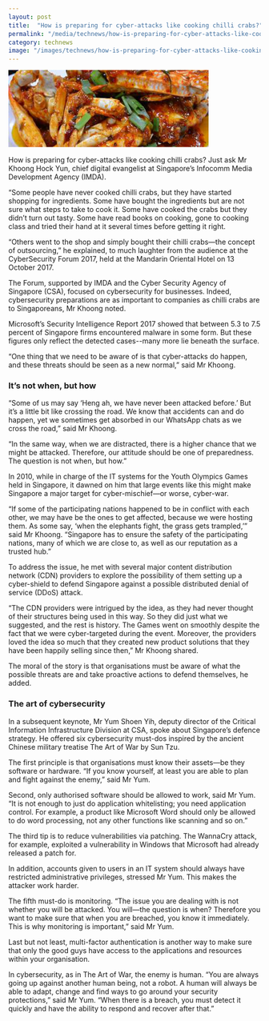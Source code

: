 ```yaml
---
layout: post
title:  "How is preparing for cyber-attacks like cooking chilli crabs?"
permalink: "/media/technews/how-is-preparing-for-cyber-attacks-like-cooking-chilli-crabs"
category: technews
image: "/images/technews/how-is-preparing-for-cyber-attacks-like-cooking-chilli-crabs-part-1.png"
---
```


![How is preparing for cyber-attacks like cooking chilli crabs?](/images/technews/how-is-preparing-for-cyber-attacks-like-cooking-chilli-crabs-part-1.png)

How is preparing for cyber-attacks like cooking chilli crabs? Just ask Mr Khoong Hock Yun, chief digital evangelist at Singapore’s Infocomm Media Development Agency (IMDA).

“Some people have never cooked chilli crabs, but they have started shopping for ingredients. Some have bought the ingredients but are not sure what steps to take to cook it. Some have cooked the crabs but they didn’t turn out tasty. Some have read books on cooking, gone to cooking class and tried their hand at it several times before getting it right. 

“Others went to the shop and simply bought their chilli crabs—the concept of outsourcing,” he explained, to much laughter from the audience at the CyberSecurity Forum 2017, held at the Mandarin Oriental Hotel on 13 October 2017. 

The Forum, supported by IMDA and the Cyber Security Agency of Singapore (CSA), focused on cybersecurity for businesses. Indeed, cybersecurity preparations are as important to companies as chilli crabs are to Singaporeans, Mr Khoong noted. 

Microsoft’s Security Intelligence Report 2017 showed that between 5.3 to 7.5 percent of Singapore firms encountered malware in some form. But these figures only reflect the detected cases--many more lie beneath the surface. 

“One thing that we need to be aware of is that cyber-attacks do happen, and these threats should be seen as a new normal,” said Mr Khoong.

### **It’s not when, but how**
“Some of us may say ‘Heng ah, we have never been attacked before.’ But it’s a little bit like crossing the road. We know that accidents can and do happen, yet we sometimes get absorbed in our WhatsApp chats as we cross the road,” said Mr Khoong.

“In the same way, when we are distracted, there is a higher chance that we might be attacked. Therefore, our attitude should be one of preparedness. The question is not when, but how.” 

In 2010, while in charge of the IT systems for the Youth Olympics Games held in Singapore, it dawned on him that large events like this might make Singapore a major target for cyber-mischief—or worse, cyber-war. 

“If some of the participating nations happened to be in conflict with each other, we may have be the ones to get affected, because we were hosting them. As some say, ‘when the elephants fight, the grass gets trampled,’” said Mr Khoong. “Singapore has to ensure the safety of the participating nations, many of which we are close to, as well as our reputation as a trusted hub.”

To address the issue, he met with several major content distribution network (CDN) providers to explore the possibility of them setting up a cyber-shield to defend Singapore against a possible distributed denial of service (DDoS) attack. 

“The CDN providers were intrigued by the idea, as they had never thought of their structures being used in this way. So they did just what we suggested, and the rest is history. The Games went on smoothly despite the fact that we were cyber-targeted during the event. Moreover, the providers loved the idea so much that they created new product solutions that they have been happily selling since then,” Mr Khoong shared. 

The moral of the story is that organisations must be aware of what the possible threats are and take proactive actions to defend themselves, he added. 

### **The art of cybersecurity**
In a subsequent keynote, Mr Yum Shoen Yih, deputy director of the Critical Information Infrastructure Division at CSA, spoke about Singapore’s defence strategy. He offered six cybersecurity must-dos inspired by the ancient Chinese military treatise The Art of War by Sun Tzu. 

The first principle is that organisations must know their assets—be they software or hardware. “If you know yourself, at least you are able to plan and fight against the enemy,” said Mr Yum. 

Second, only authorised software should be allowed to work, said Mr Yum. “It is not enough to just do application whitelisting; you need application control. For example, a product like Microsoft Word should only be allowed to do word processing, not any other functions like scanning and so on.”

The third tip is to reduce vulnerabilities via patching. The WannaCry attack, for example, exploited a vulnerability in Windows that Microsoft had already released a patch for. 

In addition, accounts given to users in an IT system should always have restricted administrative privileges, stressed Mr Yum. This makes the attacker work harder. 

The fifth must-do is monitoring. “The issue you are dealing with is not whether you will be attacked. You will—the question is when? Therefore you want to make sure that when you are breached, you know it immediately. This is why monitoring is important,” said Mr Yum. 

Last but not least, multi-factor authentication is another way to make sure that only the good guys have access to the applications and resources within your organisation.  

In cybersecurity, as in The Art of War, the enemy is human. “You are always going up against another human being, not a robot. A human will always be able to adapt, change and find ways to go around your security protections,” said Mr Yum. “When there is a breach, you must detect it quickly and have the ability to respond and recover after that.”  
